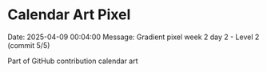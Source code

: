 # Calendar Art Pixel

Date: 2025-04-09 00:04:00
Message: Gradient pixel week 2 day 2 - Level 2 (commit 5/5)

Part of GitHub contribution calendar art
